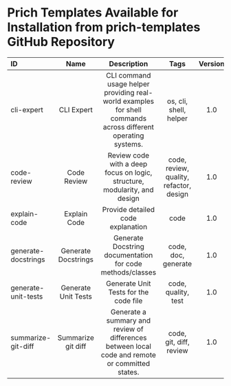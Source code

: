 # Prich Templates Available for Installation from prich-templates GitHub Repository  

| ID   | Name  | Description | Tags  | Version | Author | Archive | Checksum |
| :--- | :---: |    :---:    | :---: |  :---:  | :---:  | :---    | :---     |
| cli-expert | CLI Expert | CLI command usage helper providing real-world examples for shell commands across different operating systems. | os, cli, shell, helper | 1.0 | prich | [cli-expert.zip](https://raw.githubusercontent.com/oleks-dev/prich-templates/main/dist/cli-expert.zip) | 6ac1876e6e14dc355c3e67f310c26c219f751b556b4ba07f75464480411b1cc3 |
| code-review | Code Review | Review code with a deep focus on logic, structure, modularity, and design | code, review, quality, refactor, design | 1.0 | prich | [code-review.zip](https://raw.githubusercontent.com/oleks-dev/prich-templates/main/dist/code-review.zip) | 012b4c4f8e91ed301de7d677c53ef46326a172e3d361172998663eadd5a493f5 |
| explain-code | Explain Code | Provide detailed code explanation | code | 1.0 | prich | [explain-code.zip](https://raw.githubusercontent.com/oleks-dev/prich-templates/main/dist/explain-code.zip) | e5208fabba16eb8a12d71da7bb74abe955b4a22339e6f88eb44a50a4ae540c47 |
| generate-docstrings | Generate Docstrings | Generate Docstring documentation for code methods/classes | code, doc, generate | 1.0 | prich | [generate-docstrings.zip](https://raw.githubusercontent.com/oleks-dev/prich-templates/main/dist/generate-docstrings.zip) | d8462d72e7997ce8f6ef62ca3c1f96e064856aeed59b8235c158df005c1701e4 |
| generate-unit-tests | Generate Unit Tests | Generate Unit Tests for the code file | code, quality, test | 1.0 | prich | [generate-unit-tests.zip](https://raw.githubusercontent.com/oleks-dev/prich-templates/main/dist/generate-unit-tests.zip) | e51b3f4807c517745b7f3ef80be7a67bac28c5381e9a52f648d8f9a6f7d7a8d7 |
| summarize-git-diff | Summarize git diff | Generate a summary and review of differences between local code and remote or committed states. | code, git, diff, review | 1.0 | prich | [summarize-git-diff.zip](https://raw.githubusercontent.com/oleks-dev/prich-templates/main/dist/summarize-git-diff.zip) | de46b683597adb21367cdb57867ba81792fd093d95e15cdcb9ca6b3044598a34 |
